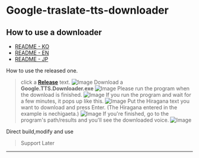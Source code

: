 Google-traslate-tts-downloader
==============================
How to use a downloader
-------------------------
- [README - KO](https://github.com/moole100/Google-traslate-tts-downloader/blob/main/README.md)
- [README - EN](https://github.com/moole100/Google-traslate-tts-downloader/blob/main/README%20-%20EN.md)
- [README - JP](https://github.com/moole100/Google-traslate-tts-downloader/blob/main/README%20-%20JP.md)

How to use the released one.
>click a **[Release](https://github.com/moole100/Google-traslate-tts-downloader/releases)** text.
![Image](https://media.discordapp.net/attachments/699182482985058314/780007696069296158/unknown.png?width=1239&height=697)
>Download a **Google.TTS.Downloader.exe**
![Image](https://cdn.discordapp.com/attachments/699182482985058314/780008182708961300/unknown.png)
>Please run the program when the download is finished.
![Image](https://cdn.discordapp.com/attachments/699182482985058314/780008696934957066/unknown.png)
>If you run the program and wait for a few minutes, it pops up like this.
![Image](https://cdn.discordapp.com/attachments/699182482985058314/780008948563443742/unknown.png)
>Put the Hiragana text you want to download and press Enter. (The Hiragana entered in the example is nechigaeta.)
![Image](https://cdn.discordapp.com/attachments/699182482985058314/780011009728315412/unknown.png)
>If you're finished, go to the program's path/results and you'll see the downloaded voice.
![Image](https://media.discordapp.net/attachments/699182482985058314/780023983247982612/unknown.png?width=786&height=698)

Direct build,modify and use
>Support Later
--------------------------------------------------------------------------------------------------------------------------------------------------------------------------------------------------------------------
